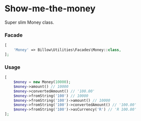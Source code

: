# Show-me-the-money

Super slim Money class.

### Facade

```php
[
	'Money' => Billow\Utilities\Facades\Money::class,
];
```

### Usage

```php
[
	$money = new Money(10000);
	$money->amount() // 10000
	$money->convertedAmount() // '100.00'
	$money->fromString('100') // 10000
	$money->fromString('100')->amount() // 10000
	$money->fromString('100')->convertedAmount() // '100.00'
	$money->fromString('100')->asCurrency('R') // 'R 100.00'
];
```